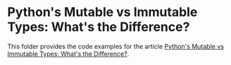 # Python's Mutable vs Immutable Types: What's the Difference?

This folder provides the code examples for the article [Python's Mutable vs Immutable Types: What's the Difference?](https://realpython.com/python-mutable-vs-immutable-types/).
